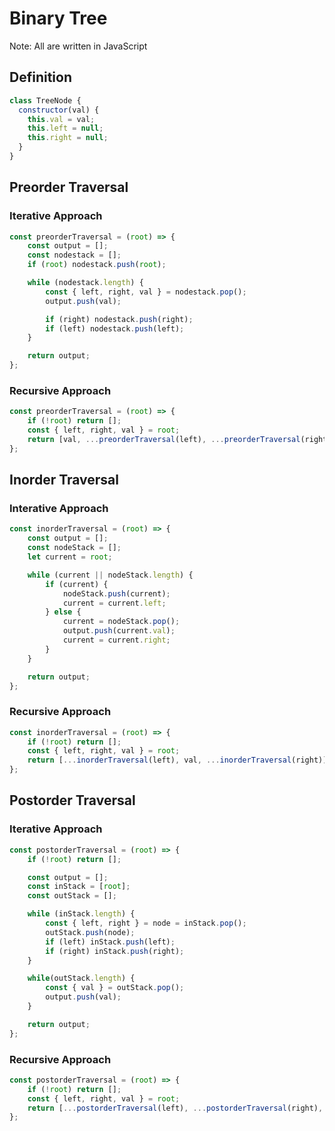 # Binary Tree
Note: All are written in JavaScript

## Definition

```javascript
class TreeNode {
  constructor(val) {
    this.val = val;
    this.left = null;
    this.right = null;
  }
}
```

## Preorder Traversal

### Iterative Approach

```javascript
const preorderTraversal = (root) => {
    const output = [];
    const nodestack = [];
    if (root) nodestack.push(root);

    while (nodestack.length) {
        const { left, right, val } = nodestack.pop();
        output.push(val);

        if (right) nodestack.push(right);
        if (left) nodestack.push(left);
    }

    return output;
};
```

### Recursive Approach

```javascript
const preorderTraversal = (root) => {
    if (!root) return [];
    const { left, right, val } = root;
    return [val, ...preorderTraversal(left), ...preorderTraversal(right)];
};
```

## Inorder Traversal

### Interative Approach

```javascript
const inorderTraversal = (root) => {
    const output = [];
    const nodeStack = [];
    let current = root;

    while (current || nodeStack.length) {
        if (current) {
            nodeStack.push(current);
            current = current.left;
        } else {
            current = nodeStack.pop();
            output.push(current.val);
            current = current.right;
        }
    }

    return output;
};
```

### Recursive Approach

```javascript
const inorderTraversal = (root) => {
    if (!root) return [];
    const { left, right, val } = root;
    return [...inorderTraversal(left), val, ...inorderTraversal(right)];
};
```

## Postorder Traversal

### Iterative Approach

```javascript
const postorderTraversal = (root) => {
    if (!root) return [];

    const output = [];
    const inStack = [root];
    const outStack = [];

    while (inStack.length) {
        const { left, right } = node = inStack.pop();
        outStack.push(node);
        if (left) inStack.push(left);
        if (right) inStack.push(right);
    }

    while(outStack.length) {
        const { val } = outStack.pop();
        output.push(val);
    }

    return output;
};
```


### Recursive Approach

```javascript
const postorderTraversal = (root) => {
    if (!root) return [];
    const { left, right, val } = root;
    return [...postorderTraversal(left), ...postorderTraversal(right), val];
};
```
